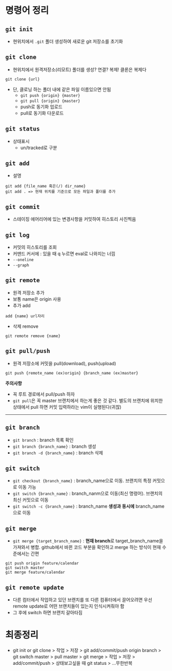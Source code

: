 # 명령어 정리

## `git init`
- 현위치에서 `.git` 폴더 생성하여 새로운 git 저장소를 초기화

## `git clone`
- 현위치에서 원격저장소(리모트) 폴더를 생성? 연결? 복제! 클론은 복제다
```
git clone {url}
```
- 단, 클로닝 하는 폴더 내에 같은 파일 이름있으면 안됨
    - `git push {origin} {master}`
    - `git pull {origin} {master}`
    - push로 동기화 업로드
    - pull로 동기화 다운로드

## `git status`
- 상태표시
    - un/tracked로 구분

## `git add`
- 설명

```
git add {file_name 혹은(/) dir_name}
git add . => 현재 위치를 기준으로 모든 파일과 폴더를 추가
```

## `git commit`
- 스테이징 에어리어에 있는 변경사항을 커밋하여 히스토리 사진찍음

## `git log`
- 커밋의 히스토리를 조회
- 커맨드 커서에 : 있을 때 q 누르면 eval로 나와지는 너낌
- `--oneline`
- `--graph`

## `git remote`
- 원격 저장소 추가
- 보통 name은 origin 사용
- 추가 add
```
add {name} url자리
```
- 삭제 remove
```
git remote remove {name}
```
## `git pull/push`
- 원격 저장소에 커밋을 pull(download), push(upload)
```
git push {remote_name (ex)origin} {branch_name (ex)master}
```

**주의사항**
- 꼭 루트 경로에서 pull/push 하자
- `git pull`은 꼭 master 브랜치에서 하는게 좋은 것 같다. 별도의 브랜치에 위치한 상태에서 pull 하면 커밋 입력하라는 vim이 실행된다(귀찮)

---
## `git branch`
- `git branch` : branch 목록 확인
- `git branch {branch_name}` : branch 생성
- `git branch -d {branch_name}` : branch 삭제

## `git switch`
- `git checkout {branch_name}` : branch_name으로 이동. 브랜치의 특정 커밋으로 이동 가능
- `git switch {branch_name}` : branch_nanm으로 이동(최신 명령어). 브랜치의 최신 커밋으로 이동
- `git switch -c {branch_name}` : branch_name **생성과 동시에** branch_name으로 이동

## `git merge`
- `git merge {target_branch_name}` : **현재 branch**로 target_branch_name을 가져와서 병합. github에서 바뀐 코드 부분을 확인하고 merge 하는 방식이 현재 수준에서는 간편
```
git push origin feature/calendar
git switch master
git merge feature/calendar
```

## `git remote update`
- 다른 컴터에서 작업하고 있던 브랜치를 또 다른 컴퓨터에서 끌어오려면 우선 remote update로 어떤 브랜치들이 있는지 인식시켜줘야 함
- 그 후에 switch 하면 브랜치 갈아타짐

# 최종정리
- git init or git clone > 작업 > 저장 > git add/commit/push origin branch > git switch master > pull master > git merge > 작업 > 저장 > add/commit/push > 상태보고싶을 때 git status > ...무한반복
